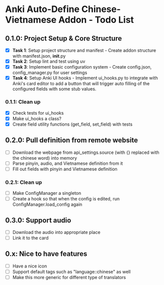 # Anki Auto-Define Chinese-Vietnamese Addon - Todo List

## 0.1.0: Project Setup & Core Structure

- [x] **Task 1**: Setup project structure and manifest - Create addon structure with manifest.json, **init**.py
- [x] **Task 2**: Setup lint and test using uv
- [x] **Task 3**: Implement basic configuration system - Create config.json, config_manager.py for user settings
- [x] **Task 4**: Setup Anki UI hooks - Implement ui_hooks.py to integrate with Anki's card editor to add a button that will trigger auto filling of the configured fields with some stub values.

### 0.1.1: Clean up

- [x] Check tests for ui_hooks
- [x] Make ui_hooks a class?
- [x] Create field utility functions (get_field, set_field) with tests

## 0.2.0: Pull definition from remote website

- [ ] Download the webpage from api_settings.source (with {} replaced with the chinese word) into memory
- [ ] Parse pinyin, audio, and Vietnamese definition from it
- [ ] Fill out fields with pinyin and Vietnamese definition

### 0.2.1: Clean up

- [ ] Make ConfigManager a singleton
- [ ] Create a hook so that when the config is edited, run ConfigManager.load_config again

## 0.3.0: Support audio

- [ ] Download the audio into appropriate place
- [ ] Link it to the card

## 0.x: Nice to have features

- [ ] Have a nice icon
- [ ] Support default tags such as "language::chinese" as well
- [ ] Make this more generic for different type of translators
